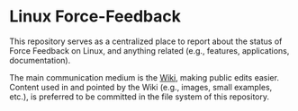 # Linux Force-Feedback

This repository serves as a centralized place to report about the status of Force Feedback on Linux,
and anything related (e.g., features, applications, documentation).

The main communication medium is the [Wiki](https://github.com/Eliasvan/Linux-Force-Feedback/wiki), making public edits easier.
Content used in and pointed by the Wiki (e.g., images, small examples, etc.),
is preferred to be committed in the file system of this repository.
